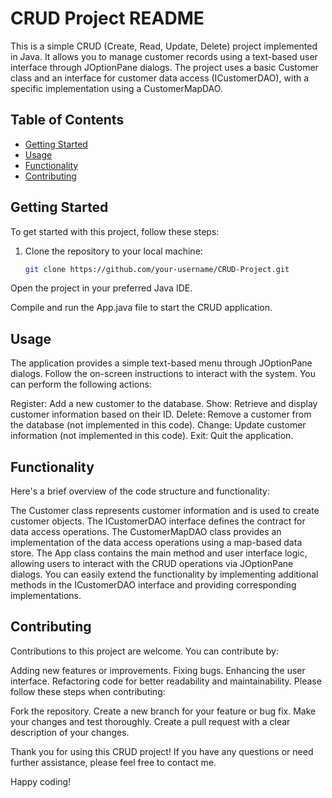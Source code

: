 # CRUD Project README

This is a simple CRUD (Create, Read, Update, Delete) project implemented in Java. It allows you to manage customer records using a text-based user interface through JOptionPane dialogs. The project uses a basic Customer class and an interface for customer data access (ICustomerDAO), with a specific implementation using a CustomerMapDAO.

## Table of Contents

- [Getting Started](#getting-started)
- [Usage](#usage)
- [Functionality](#functionality)
- [Contributing](#contributing)

## Getting Started

To get started with this project, follow these steps:

1. Clone the repository to your local machine:

   ```bash
   git clone https://github.com/your-username/CRUD-Project.git
Open the project in your preferred Java IDE.

Compile and run the App.java file to start the CRUD application.

## Usage
The application provides a simple text-based menu through JOptionPane dialogs. Follow the on-screen instructions to interact with the system. You can perform the following actions:

Register: Add a new customer to the database.
Show: Retrieve and display customer information based on their ID.
Delete: Remove a customer from the database (not implemented in this code).
Change: Update customer information (not implemented in this code).
Exit: Quit the application.

## Functionality
Here's a brief overview of the code structure and functionality:

The Customer class represents customer information and is used to create customer objects.
The ICustomerDAO interface defines the contract for data access operations.
The CustomerMapDAO class provides an implementation of the data access operations using a map-based data store.
The App class contains the main method and user interface logic, allowing users to interact with the CRUD operations via JOptionPane dialogs.
You can easily extend the functionality by implementing additional methods in the ICustomerDAO interface and providing corresponding implementations.

## Contributing
Contributions to this project are welcome. You can contribute by:

Adding new features or improvements.
Fixing bugs.
Enhancing the user interface.
Refactoring code for better readability and maintainability.
Please follow these steps when contributing:

Fork the repository.
Create a new branch for your feature or bug fix.
Make your changes and test thoroughly.
Create a pull request with a clear description of your changes.

Thank you for using this CRUD project! If you have any questions or need further assistance, please feel free to contact me.

Happy coding!
